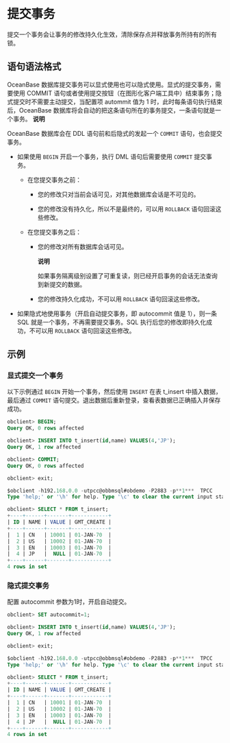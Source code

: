 提交事务 
=========================

提交一个事务会让事务的修改持久化生效，清除保存点并释放事务所持有的所有锁。

语句语法格式 
---------------------------

OceanBase 数据库提交事务可以显式使用也可以隐式使用。显式的提交事务，需要使用 COMMIT 语句或者使用提交按钮（在图形化客户端工具中）结束事务；隐式提交时不需要主动提交，当配置项 autommit 值为 1 时，此时每条语句执行结束后，OceanBase 数据库将会自动的把这条语句所在的事务提交，一条语句就是一个事务。
**说明**



OceanBase 数据库会在 DDL 语句前和后隐式的发起一个 `COMMIT` 语句，也会提交事务。

* 如果使用 `BEGIN` 开启一个事务，执行 DML 语句后需要使用 `COMMIT` 提交事务。

  * 在您提交事务之前：

    * 您的修改只对当前会话可见，对其他数据库会话是不可见的。

      
    
    * 您的修改没有持久化，所以不是最终的，可以用 `ROLLBACK` 语句回滚这些修改。

      
    

    
  
  * 在您提交事务之后：

    * 您的修改对所有数据库会话可见。

      **说明**

      如果事务隔离级别设置了可重复读，则已经开启事务的会话无法查询到新提交的数据。
      
    
    * 您的修改持久化成功，不可以用 `ROLLBACK` 语句回滚这些修改。

      
    

    
  

  

* 如果隐式地使用事务（开启自动提交事务，即 autocommit 值是 1），则一条 SQL 就是一个事务，不再需要提交事务。SQL 执行后您的修改即持久化成功，不可以用 `ROLLBACK` 语句回滚这些修改。

  




示例 
-----------------------

### 显式提交一个事务 

以下示例通过 `BEGIN` 开始一个事务，然后使用 `INSERT` 在表 t_insert 中插入数据，最后通过 `COMMIT` 语句提交。退出数据后重新登录，查看表数据已正确插入并保存成功。

```sql
obclient> BEGIN;
Query OK, 0 rows affected 

obclient> INSERT INTO t_insert(id,name) VALUES(4,'JP');
Query OK, 1 row affected 

obclient> COMMIT;
Query OK, 0 rows affected 

obclient> exit;

$obclient -h192.168.0.0 -utpcc@obbmsql#obdemo -P2883 -p**1***  TPCC
Type 'help;' or '\h' for help. Type '\c' to clear the current input statement.

obclient> SELECT * FROM t_insert;
+----+------+-------+------------+
| ID | NAME | VALUE | GMT_CREATE |
+----+------+-------+------------+
|  1 | CN   | 10001 | 01-JAN-70  |
|  2 | US   | 10002 | 01-JAN-70  |
|  3 | EN   | 10003 | 01-JAN-70  |
|  4 | JP   |  NULL | 01-JAN-70  |
+----+------+-------+------------+
4 rows in set
```



### 隐式提交事务 

配置 autocommit 参数为1时，开启自动提交。

```sql
obclient> SET autocommit=1;

obclient> INSERT INTO t_insert(id,name) VALUES(4,'JP');
Query OK, 1 row affected 

obclient> exit;

$obclient -h192.168.0.0 -utpcc@obbmsql#obdemo -P2883 -p**1***  TPCC
Type 'help;' or '\h' for help. Type '\c' to clear the current input statement.

obclient> SELECT * FROM t_insert;
+----+------+-------+------------+
| ID | NAME | VALUE | GMT_CREATE |
+----+------+-------+------------+
|  1 | CN   | 10001 | 01-JAN-70  |
|  2 | US   | 10002 | 01-JAN-70  |
|  3 | EN   | 10003 | 01-JAN-70  |
|  4 | JP   |  NULL | 01-JAN-70  |
+----+------+-------+------------+
4 rows in set
```


